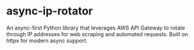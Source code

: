 # async-ip-rotator
An async-first Python library that leverages AWS API Gateway to rotate through IP addresses for web scraping and automated requests. Built on httpx for modern async support.
